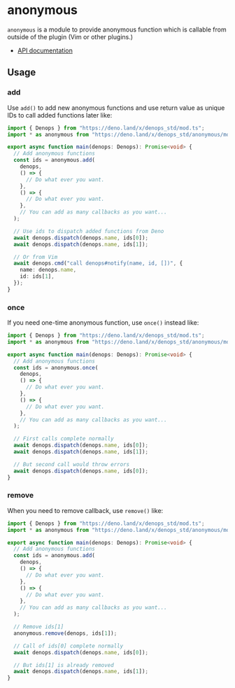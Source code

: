 # anonymous

`anonymous` is a module to provide anonymous function which is callable from
outside of the plugin (Vim or other plugins.)

- [API documentation](https://doc.deno.land/https/deno.land/x/denops_std/anonymous/mod.ts)

## Usage

### add

Use `add()` to add new anonymous functions and use return value as unique IDs to
call added functions later like:

```typescript
import { Denops } from "https://deno.land/x/denops_std/mod.ts";
import * as anonymous from "https://deno.land/x/denops_std/anonymous/mod.ts";

export async function main(denops: Denops): Promise<void> {
  // Add anonymous functions
  const ids = anonymous.add(
    denops,
    () => {
      // Do what ever you want.
    },
    () => {
      // Do what ever you want.
    },
    // You can add as many callbacks as you want...
  );

  // Use ids to dispatch added functions from Deno
  await denops.dispatch(denops.name, ids[0]);
  await denops.dispatch(denops.name, ids[1]);

  // Or from Vim
  await denops.cmd("call denops#notify(name, id, [])", {
    name: denops.name,
    id: ids[1],
  });
}
```

### once

If you need one-time anonymous function, use `once()` instead like:

```typescript
import { Denops } from "https://deno.land/x/denops_std/mod.ts";
import * as anonymous from "https://deno.land/x/denops_std/anonymous/mod.ts";

export async function main(denops: Denops): Promise<void> {
  // Add anonymous functions
  const ids = anonymous.once(
    denops,
    () => {
      // Do what ever you want.
    },
    () => {
      // Do what ever you want.
    },
    // You can add as many callbacks as you want...
  );

  // First calls complete normally
  await denops.dispatch(denops.name, ids[0]);
  await denops.dispatch(denops.name, ids[1]);

  // But second call would throw errors
  await denops.dispatch(denops.name, ids[0]);
}
```

### remove

When you need to remove callback, use `remove()` like:

```typescript
import { Denops } from "https://deno.land/x/denops_std/mod.ts";
import * as anonymous from "https://deno.land/x/denops_std/anonymous/mod.ts";

export async function main(denops: Denops): Promise<void> {
  // Add anonymous functions
  const ids = anonymous.add(
    denops,
    () => {
      // Do what ever you want.
    },
    () => {
      // Do what ever you want.
    },
    // You can add as many callbacks as you want...
  );

  // Remove ids[1]
  anonymous.remove(denops, ids[1]);

  // Call of ids[0] complete normally
  await denops.dispatch(denops.name, ids[0]);

  // But ids[1] is already removed
  await denops.dispatch(denops.name, ids[1]);
}
```

